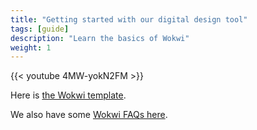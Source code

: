 ```yaml
---
title: "Getting started with our digital design tool"
tags: [guide]
description: "Learn the basics of Wokwi"
weight: 1
---
```


{{< youtube 4MW-yokN2FM >}}

Here is [the Wokwi template](https://wokwi.com/projects/339684301812531795).

We also have some [Wokwi FAQs here](/faq/#wokwi-faqs).

